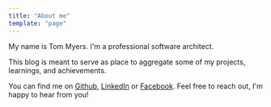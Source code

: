 ```yaml
---
title: "About me"
template: "page"
---
```


My name is Tom Myers. I'm a professional software architect.

This blog is meant to serve as place to aggregate some of my
projects, learnings, and achievements.

You can find me on [Github](https://github.com/tmyers273/),
 [LinkedIn](https://www.linkedin.com/in/tommyers273/) or 
 [Facebook](https://www.facebook.com/tom.myers.79). Feel free
 to reach out, I'm happy to hear from you!
